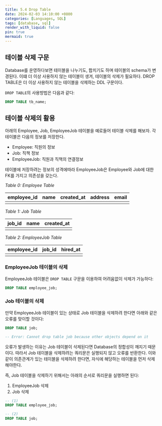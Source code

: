 ```yaml
---
title: 5.4 Drop Table
date: 2024-02-03 14:10:00 +0800
categories: [Languages, SQL]
tags: [database, sql]
render_with_liquid: false
pin: true
mermaid: true
---
```


## 테이블 삭제 구문

Database를 운영하다보면 테이블을 나누기도, 합치기도 하며 테이블의 schema가 변경된다. 이떄 더 이상 사용하지 않는 테이블이 생겨, 테이블의 삭제가 필요하다. DROP TABLE은 더 이상 사용하지 않는 테이블을 삭제하는 DDL 구문이다.

`DROP TABLE`의 사용방법은 다음과 같다:

``` sql
DROP TABLE tb_name;
```

## 테이블 삭제의 활용

아래의 Employee, Job, EmployeeJob 테이블을 예로들어 테이블 삭제를 해보자. 각 테이블은 다음의 정보를 저장한다.

- Employee: 직원의 정보
- Job: 직책 정보
- EmployeeJob: 직원과 직책의 연결정보

테이블에 저장하려는 정보의 성격에따라 EmployeeJob은 Employee와 Job에 대한 FK를 가지고 의존성을 갖는다.

_Table 0: Employee Table_

| employee_id | name | created_at          | address           | email             |
|-------------|------|---------------------|-------------------|-------------------|
||||||


_Table 1: Job Table_

| job_id | name | created_at          |
|--------|------|---------------------|
|||

_Table 2: EmployeeJob Table_

| employee_id | job_id | hired_at |
|--------|------|---------------------|
|||

### EmployeeJob 테이블의 삭제

EmployeeJob 테이블은 `DROP TABLE` 구문을 이용하여 어려움없이 삭제가 가능하다:

``` sql
DROP TABLE employee_job;
```

### Job 테이블의 삭제

만약 EmployeeJob 테이블이 있는 상태로 Job 테이블을 삭제하려 한다면 아래와 같은 오류를 맞이할 것이다:

``` sql
DROP TABLE job;

-- Error: Cannot drop table job because other objects depend on it
```

오류가 발생하는 이유는 Job 테이블이 삭제된다면 Database의 정합성이 깨지기 때문이다. 따라서 Job 테이블을 삭제하려는 쿼리문은 실행되지 않고 오류를 반환한다. 이와 같이 의존관계가 있는 테이블을 삭제하려 한다면, 자식에 해당하는 테이블을 먼저 삭제해야한다.

즉, Job 테이블을 삭제하기 위해서는 아래의 순서로 쿼리문을 실행하면 된다:

1. EmployeeJob 삭제
2. Job 삭제

``` sql
-- (1)
DROP TABLE employee_job;

-- (2)
DROP TABLE job;
```
